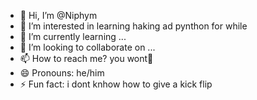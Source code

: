 - 👋 Hi, I’m @Niphym
- 👀 I’m interested in learning haking ad pynthon for while
- 🌱 I’m currently learning ...
- 💞️ I’m looking to collaborate on ...
- 📫 How to reach me? you wont👺
- 😄 Pronouns: he/him
- ⚡ Fun fact: i dont knhow how to give a kick flip

<!---
Niphym/Niphym is a ✨ special ✨ repository because its `README.md` (this file) appears on your GitHub profile.
You can click the Preview link to take a look at your changes.
--->
